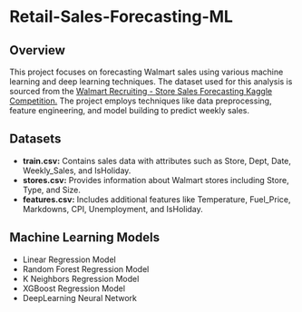 # Retail-Sales-Forecasting-ML
## Overview
This project focuses on forecasting Walmart sales using various machine learning and deep learning techniques. The dataset used for this analysis is sourced from the [Walmart Recruiting - Store Sales Forecasting Kaggle Competition.](https://www.kaggle.com/c/walmart-recruiting-store-sales-forecasting) The project employs techniques like data preprocessing, feature engineering, and model building to predict weekly sales.

## Datasets
- **train.csv:** Contains sales data with attributes such as Store, Dept, Date, Weekly_Sales, and IsHoliday.
- **stores.csv:** Provides information about Walmart stores including Store, Type, and Size.
- **features.csv:** Includes additional features like Temperature, Fuel_Price, Markdowns, CPI, Unemployment, and IsHoliday.

## Machine Learning Models
- Linear Regression Model
- Random Forest Regression Model
- K Neighbors Regression Model
- XGBoost Regression Model
- DeepLearning Neural Network


